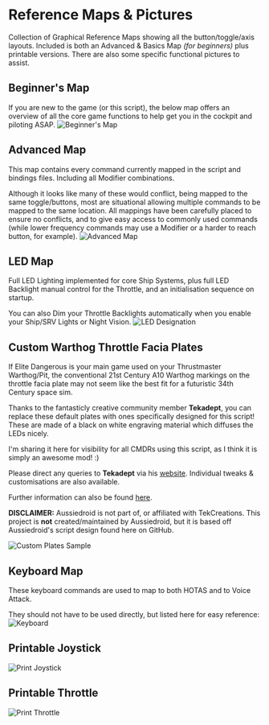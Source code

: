 # Reference Maps & Pictures #

Collection of Graphical Reference Maps showing all the button/toggle/axis layouts. Included is both an Advanced & Basics Map _(for beginners)_ plus printable versions. There are also some specific functional pictures to assist.

## Beginner's Map ##
If you are new to the game (or this script), the below map offers an overview of all the core game functions to help get you in the cockpit and piloting ASAP.
![Beginner's Map](https://github.com/Aussiedroid/AD-EDWarthogEnhancedScript/blob/master/Maps/Beginners-Map.jpg "Beginner's Map (Full)")

## Advanced Map ##
This map contains every command currently mapped in the script and bindings files. Including all Modifier combinations.

Although it looks like many of these would conflict, being mapped to the same toggle/buttons, most are situational allowing multiple commands to be mapped to the same location. All mappings have been carefully placed to ensure no conflicts, and to give easy access to commonly used commands (while lower frequency commands may use a Modifier or a harder to reach button, for example).
![Advanced Map](https://github.com/Aussiedroid/AD-EDWarthogEnhancedScript/blob/master/Maps/Advanced-Map.jpg "Advanced Map (Full)")

## LED Map ##
Full LED Lighting implemented for core Ship Systems, plus full LED Backlight manual control for the Throttle, and an initialisation sequence on startup.

You can also Dim your Throttle Backlights automatically when you enable your Ship/SRV Lights or Night Vision. 
![LED Designation](https://github.com/Aussiedroid/AD-EDWarthogEnhancedScript/blob/master/Maps/LEDs.jpg "Throttle LED Configuration")

## Custom Warthog Throttle Facia Plates ##
If Elite Dangerous is your main game used on your Thrustmaster Warthog/Pit, the conventional 21st Century A10 Warthog markings on the throttle facia plate may not seem like the best fit for a futuristic 34th Century space sim. 

Thanks to the fantasticly creative community member __Tekadept__, you can replace these default plates with ones specifically designed for this script! These are made of a black on white engraving material which diffuses the LEDs nicely.

I'm sharing it here for visibility for all CMDRs using this script, as I think it is simply an awesome mod! :)

Please direct any queries to __Tekadept__ via his [website](https://www.tekcreations.space/contact-us/ "Contact TekCreations"). Individual tweaks & customisations are also available.

Further information can also be found [here](https://www.tekcreations.space/product/custom-elite-dangerous-plates-warthog/ "Custom Plates for Thrustmaster Warthog Elite Dangerous HOTAS Throttle").

__DISCLAIMER:__ Aussiedroid is not part of, or affiliated with TekCreations. This project is __not__ created/maintained by Aussiedroid, but it is based off Aussiedroid's script design found here on GitHub. 

![Custom Plates Sample](https://github.com/Aussiedroid/AD-EDWarthogEnhancedScript/blob/master/Maps/Custom-HOTAS-Plates-Sample.png "Copyright TekCreations.")


## Keyboard Map ##
These keyboard commands are used to map to both HOTAS and to Voice Attack.

They should not have to be used directly, but listed here for easy reference:
![Keyboard](https://github.com/Aussiedroid/AD-EDWarthogEnhancedScript/blob/master/Maps/Keyboard.jpg "Keyboard Mappings")

## Printable Joystick ##
![Print Joystick](https://github.com/Aussiedroid/AD-EDWarthogEnhancedScript/blob/master/Maps/Printable-Joystick.jpg "Printable Joystick")

## Printable Throttle ##
![Print Throttle](https://github.com/Aussiedroid/AD-EDWarthogEnhancedScript/blob/master/Maps/Printable-Throttle.jpg "Printable Throttle")
